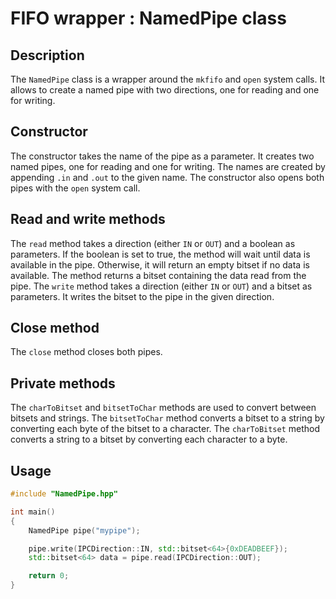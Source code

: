 
# FIFO wrapper : NamedPipe class

## Description

The `NamedPipe` class is a wrapper around the `mkfifo` and `open` system calls.
It allows to create a named pipe with two directions, one for reading and one for writing.

## Constructor

The constructor takes the name of the pipe as a parameter.
It creates two named pipes, one for reading and one for writing.
The names are created by appending `.in` and `.out` to the given name.
The constructor also opens both pipes with the `open` system call.

## Read and write methods

The `read` method takes a direction (either `IN` or `OUT`) and a boolean as parameters.
If the boolean is set to true, the method will wait until data is available in the pipe.
Otherwise, it will return an empty bitset if no data is available.
The method returns a bitset containing the data read from the pipe.
The `write` method takes a direction (either `IN` or `OUT`) and a bitset as parameters.
It writes the bitset to the pipe in the given direction.

## Close method

The `close` method closes both pipes.

## Private methods

The `charToBitset` and `bitsetToChar` methods are used to convert between bitsets and strings.
The `bitsetToChar` method converts a bitset to a string by converting each byte of the bitset to a character.
The `charToBitset` method converts a string to a bitset by converting each character to a byte.

## Usage

```c++
#include "NamedPipe.hpp"

int main()
{
    NamedPipe pipe("mypipe");

    pipe.write(IPCDirection::IN, std::bitset<64>{0xDEADBEEF});
    std::bitset<64> data = pipe.read(IPCDirection::OUT);

    return 0;
}
```
